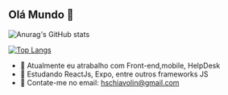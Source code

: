 ## Olá Mundo 👋

![Anurag's GitHub stats](https://github-readme-stats.vercel.app/api?username=kord19&showa&count_private=true_icons=true&theme=ambient_gradient)

[![Top Langs](https://github-readme-stats.vercel.app/api/top-langs/?username=kord19&layout=compact)](https://github.com/kord19/github-readme-stats)

- 🔭 Atualmente eu atrabalho com Front-end,mobile, HelpDesk
- 🌱 Estudando ReactJs, Expo, entre outros frameworks JS
- 💬 Contate-me no email: hschiavolin@gmail.com

